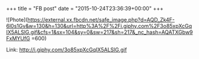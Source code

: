 +++
title = "FB post"
date = "2015-10-24T23:36:39+00:00"
+++



![Phote](https://external.xx.fbcdn.net/safe_image.php?d=AQD_Zk4F-6l0s1Gv&w=130&h=130&url=http%3A%2F%2Fi.giphy.com%2F3o85xpXcGqIX5ALSlG.gif&cfs=1&sx=104&sy=0&sw=217&sh=217&_nc_hash=AQATXGbw9FxMYUfG =600)


Link: http://i.giphy.com/3o85xpXcGqIX5ALSlG.gif
